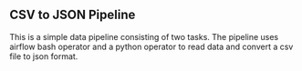 ## CSV to JSON Pipeline

This is a simple data pipeline consisting of two tasks. The pipeline uses airflow bash operator
and a python operator to read data and convert a csv file to json format.